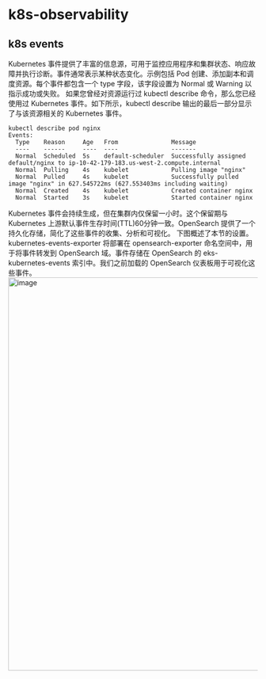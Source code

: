 # k8s-observability
## k8s events
Kubernetes 事件提供了丰富的信息源，可用于监控应用程序和集群状态、响应故障并执行诊断。事件通常表示某种状态变化。示例包括 Pod 创建、添加副本和调度资源。每个事件都包含一个 type 字段，该字段设置为 Normal 或 Warning 以指示成功或失败。
如果您曾经对资源运行过 kubectl describe 命令，那么您已经使用过 Kubernetes 事件。如下所示，kubectl describe 输出的最后一部分显示了与该资源相关的 Kubernetes 事件。
```
kubectl describe pod nginx
Events:
  Type    Reason     Age   From               Message
  ----    ------     ----  ----               -------
  Normal  Scheduled  5s    default-scheduler  Successfully assigned default/nginx to ip-10-42-179-183.us-west-2.compute.internal
  Normal  Pulling    4s    kubelet            Pulling image "nginx"
  Normal  Pulled     4s    kubelet            Successfully pulled image "nginx" in 627.545722ms (627.553403ms including waiting)
  Normal  Created    4s    kubelet            Created container nginx
  Normal  Started    3s    kubelet            Started container nginx
```
Kubernetes 事件会持续生成，但在集群内仅保留一小时。这个保留期与 Kubernetes 上游默认事件生存时间(TTL)60分钟一致。OpenSearch 提供了一个持久化存储，简化了这些事件的收集、分析和可视化。
下图概述了本节的设置。kubernetes-events-exporter 将部署在 opensearch-exporter 命名空间中，用于将事件转发到 OpenSearch 域。事件存储在 OpenSearch 的 eks-kubernetes-events 索引中。我们之前加载的 OpenSearch 仪表板用于可视化这些事件。
<img width="794" alt="image" src="https://github.com/user-attachments/assets/eb6f7bf0-f1dc-4479-9910-e719b359713e" />
